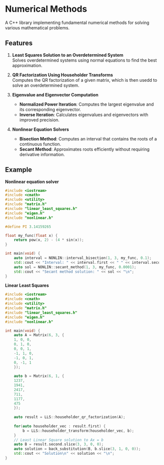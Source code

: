 # Numerical Methods

A C++ library implementing fundamental numerical methods for solving various mathematical problems.

## Features

1. **Least Squares Solution to an Overdetermined System**  
   Solves overdetermined systems using normal equations to find the best approximation.

2. **QR Factorization Using Householder Transforms**  
   Computes the QR factorization of a given matrix, which is then usedd to solve an overdetermined system.

3. **Eigenvalue and Eigenvector Computation**  
   - **Normalized Power Iteration**: Computes the largest eigenvalue and its corresponding eigenvector.  
   - **Inverse Iteration**: Calculates eigenvalues and eigenvectors with improved precision.

4. **Nonlinear Equation Solvers**  
   - **Bisection Method**: Computes an interval that contains the roots of a continuous function.
   - **Secant Method**: Approximates roots efficiently without requiring derivative information.
  

## Example

**Nonlinear equation solver**
```C++
#include <iostream>
#include <cmath>
#include <utility>
#include "matrix.h"
#include "linear_least_squares.h"
#include "eigen.h"
#include "nonlinear.h"

#define PI 3.14159265

float my_func(float x) {
    return pow(x, 2) - (4 * sin(x));
}

int main(void) {
    auto interval = NONLIN::interval_bisection(1, 3, my_func, 0.1);
    std::cout << "Interval: " << interval.first << " " << interval.second << "\n";
    auto sol = NONLIN::secant_method(1, 3, my_func, 0.0001);
    std::cout << "Secant method solution: " << sol << "\n";
}
```

**Linear Least Squares**
```C++
#include <iostream>
#include <cmath>
#include <utility>
#include "matrix.h"
#include "linear_least_squares.h"
#include "eigen.h"
#include "nonlinear.h"

int main(void) {
    auto A = Matrix(6, 3, {
    1, 0, 0,
    0, 1, 0,
    0, 0, 1,
    -1, 1, 0,
    -1, 0, 1,
    0, -1, 1
    });
    
    auto b = Matrix(6, 1, {
    1237,
    1941,
    2417,
    711,
    1177,
    475
    });
    
    auto result = LLS::householder_qr_factorization(A);
    
    for(auto householder_vec : result.first) {
        b = LLS::householder_transform(householder_vec, b);
    }
    // Least Linear Square solution to Ax = b
    auto B = result.second.slice(3, 3, 0, 0);
    auto solution = back_substitution(B, b.slice(3, 1, 0, 0));
    std::cout << "Solution\n" << solution << "\n";
}
```
